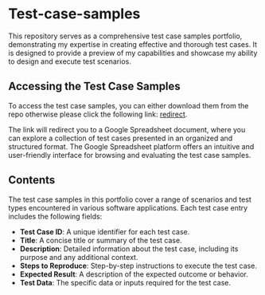 # Test-case-samples

This repository serves as a comprehensive test case samples portfolio, demonstrating my expertise in creating effective and thorough test cases. It is designed to provide a preview of my capabilities and showcase my ability to design and execute test scenarios.

## Accessing the Test Case Samples
To access the test case samples, you can either download them from the repo otherwise please click the following link: [redirect](https://docs.google.com/spreadsheets/d/1xZfqnTAUwk_6Iv3e6qZ-ucyeBKe9FoT7UNw6jTFqFas/edit?usp=sharing](https://docs.google.com/spreadsheets/d/1xZfqnTAUwk_6Iv3e6qZ-ucyeBKe9FoT7UNw6jTFqFas/edit?usp=sharing)).



The link will redirect you to a Google Spreadsheet document, where you can explore a collection of test cases presented in an organized and structured format. The Google Spreadsheet platform offers an intuitive and user-friendly interface for browsing and evaluating the test case samples.

## Contents
The test case samples in this portfolio cover a range of scenarios and test types encountered in various software applications. Each test case entry includes the following fields:

- **Test Case ID**: A unique identifier for each test case.
- **Title**: A concise title or summary of the test case.
- **Description**: Detailed information about the test case, including its purpose and any additional context.
- **Steps to Reproduce**: Step-by-step instructions to execute the test case.
- **Expected Result**: A description of the expected outcome or behavior.
- **Test Data**: The specific data or inputs required for the test case.
